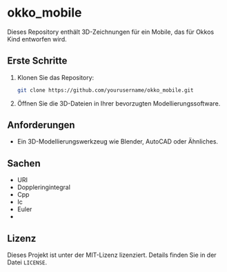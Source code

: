 # okko_mobile

Dieses Repository enthält 3D-Zeichnungen für ein Mobile, das für Okkos Kind entworfen wird.

## Erste Schritte

1. Klonen Sie das Repository:
   ```bash
   git clone https://github.com/yourusername/okko_mobile.git
   ```
2. Öffnen Sie die 3D-Dateien in Ihrer bevorzugten Modellierungssoftware.

## Anforderungen

- Ein 3D-Modellierungswerkzeug wie Blender, AutoCAD oder Ähnliches.

## Sachen
- URI
- Doppleringintegral
- Cpp
- Ic
- Euler
- 

## Lizenz

Dieses Projekt ist unter der MIT-Lizenz lizenziert. Details finden Sie in der Datei `LICENSE`.
